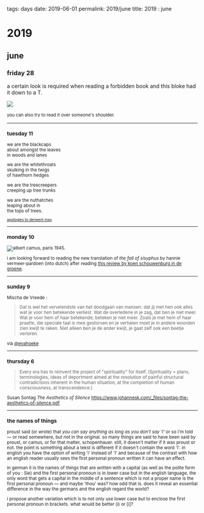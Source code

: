 tags: days
date: 2019-06-01
permalink: 2019/june
title: 2019 : june

# 2019

## june

### friday 28

a certain look is required when reading a forbidden book and this bloke had it down to a T.

![](http://johannesk.com.s3.amazonaws.com/2019/methode-times-prod-web-bin-2292f65c-9829-11e9-abb4-0b4b1e74d343.jpg)

<small>you can also try to read it over someone's shoulder.

------

### tuesday 11

we are the blackcaps  
about amongst the leaves  
in woods and lanes

we are the whitethroats  
skulking in the twigs  
of hawthorn hedges 

we are the treecreepers  
creeping up tree trunks 

we are the nuthatches  
leaping about in  
the tops of trees.

<small>[apologies to derwent may](https://www.johannesk.com/apologies-to-derwent-may)</small>

---

### monday 10

![albert camus, paris 1945.](http://johannesk.com.s3.amazonaws.com/2019/camus-1945.jpg)

i am looking forward to reading the new translation of *the fall of sisyphus* by hannie vermeer-pardoen (into dutch) after reading [this review by koen schouwenburg in de groene](https://www.groene.nl/artikel/opstandig-sterven). 

---

### sunday 9

Mischa de Vreede : 

> Dat is wel het vervelendste van het doodgaan van mensen: dat jij met hen ook alles wat je voor hen betekende verliest. Wat de overledene in je zag, dat ben je niet meer. Wat je voor hem of haar betekende, beteken je niet meer. Zoals je met hem of haar praatte, die speciale taal is mee gestorven en je verhalen moet je in andere woorden zien kwijt te raken. Niet alleen ben je de ander kwijt, je gaat zelf ook een beetje verloren.

via [@evahoeke](https://twitter.com/EvaHoeke)

---

### thursday 6 

> Every era has to reinvent the project of "spirituality" for itself. (Spirituality = plans, terminologies, ideas of deportment aimed at the resolution of painful structural contradictions inherent in the human situation, at the completion of human consciousness, at transcendence.) 

Susan Sontag 
_The Aesthetics of Silence_
https://www.johannesk.com/_files/sontag-the-aesthetics-of-silence.pdf

---

### the names of things

proust said (or wrote) that *you can say anything as long as you don't say 'I'* or so i'm told — or read somewhere, but not in the original. so many things are said to have been said by proust, or camus, or for that matter, schopenhauer. still, it doesn't matter if it was proust or not. the point is something about a tekst is different if it doesn't contain the word 'I'. in english you have the option of writing 'i' instead of 'I' and because of the contrast with how an english reader usually sees the first personal pronoun written it can have an effect.

in german it is the names of things that are written with a capital (as well as the polite form of you : Sie) and the first personal pronoun is in lower case but in the english language, the only word that gets a capital in the middle of a sentence which is not a proper name is the first personal pronoun — and maybe 'thou' was? how odd that is. does it reveal an essential difference in the way the germans and the english regard the world?

i propose another variation which is to not only use lower case but to enclose the first personal pronoun in brackets. what would be better (i) or [i]?
